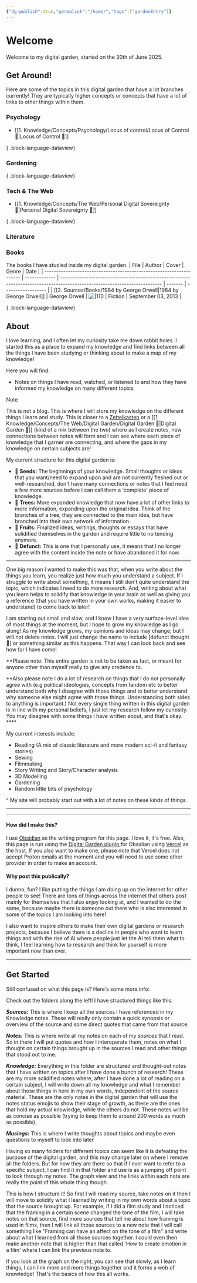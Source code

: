 ```yaml
---
{"dg-publish":true,"permalink":"/home/","tags":["gardenEntry"]}
---
```


# Welcome
Welcome to my digital garden, started on the 30th of June 2025.



## Get Around! 
Here are some of the topics in this digital garden that have a lot branches currently! They are typically higher concepts or concepts that have a lot of links to other things within them. 

### Psychology
- [[1. Knowledge/Concepts/Psychology/Locus of control/Locus of Control 🌱\|Locus of Control 🌱]]

{ .block-language-dataview}
### Gardening

{ .block-language-dataview}

### Tech & The Web
- [[1. Knowledge/Concepts/The Web/Personal Digital Sovereignty 🌱\|Personal Digital Sovereignty 🌱]]

{ .block-language-dataview}

### Literature




### Books
The books I have studied inside my digital garden.
| File                                                                 | Author        | Cover                                                                                                                     | Genre   | Date               |
| -------------------------------------------------------------------- | ------------- | ------------------------------------------------------------------------------------------------------------------------- | ------- | ------------------ |
| [[2. Sources/Books/1984 by George Orwell\|1984 by George Orwell]] | George Orwell | ![\|110](http://books.google.com/books/content?id=kotPYEqx7kMC&printsec=frontcover&img=1&zoom=1&edge=curl&source=gbs_api) | Fiction | September 03, 2013 |

{ .block-language-dataview}


## About
I love learning, and I often let my curiosity take me down rabbit holes. 
I started this as a place to expand my knowledge and find links between all the things I have been studying or thinking about to make a map of my knowledge! 

Here you will find:
- Notes on things I have read, watched, or listened to and how they have informed my knowledge on many different topics

> [!Note]
> This is not a blog. This is where I will store my knowledge on the different things I learn and study. This is closer to a [Zettelkasten](https://en.wikipedia.org/wiki/Zettelkasten) or a [[1. Knowledge/Concepts/The Web/Digital Garden/Digital Garden 🌱\|Digital Garden 🌱]] (kind of a mix between the two) where as I create notes, new connections between notes will form and I can see where each piece of knowledge that I garner are connecting, and where the gaps in my knowledge on certain subjects are!

My current structure for this digital garden is:
- 🌱 **Seeds:** The beginnings of your knowledge. Small thoughts or ideas that you want/need to expand upon and are not currently fleshed out or well-researched, don't have many connections or notes that I feel need a few more sources before I can call them a 'complete' piece of knowledge.
- 🌳 **Trees:** More expanded knowledge that now have a lot of other links to more information, expanding upon the original idea. Think of the branches of a tree, they are connected to the main idea, but have branched into their own network of information.
- 🍎 **Fruits:** Finalized ideas, writings, thoughts or essays that have solidified themselves in the garden and require little to no tending anymore.
- 🥀 **Defunct:** This is one that I personally use, it means that I no longer agree with the content inside the note or have abandoned it for now.

---------------------

One big reason I wanted to make this was that, when you write about the things you learn, you realize just how much you understand a subject. If I struggle to write about something, it means I still don't quite understand the topic, which indicates I need to do more research. And, writing about what you learn helps to solidify that knowledge in your brain as well as giving you a reference (that you have written in your own works, making it easier to understand) to come back to later!

I am starting out small and slow, and I know I have a very surface-level idea of most things at the moment, but I hope to grow my knowledge as I go along! 
As my knowledge grows, my opinions and ideas may change, but I will not delete notes. I will just change the name to include [defunct thought 🥀] or something similar as this happens. That way I can look back and see how far I have come! 

**Please note: This entire garden is not to be taken as fact, or meant for anyone other than myself really to give any credence to. 

**Also please note I do a lot of research on things that I do not personally agree with (e.g political ideologies, concepts from fandom etc to better understand both why I disagree with those things and to better understand why someone else might agree with those things. Understanding both sides to anything is important.) Not every single thing written in this digital garden is in line with my personal beliefs, I just let my research follow my curiosity. You may disagree with some things I have written about, and that's okay. ****

My current interests include:
- Reading (A mix of classic literature and more modern sci-fi and fantasy stories)
- Sewing
- Filmmaking
- Story Writing and Story/Character analysis
- 3D Modelling
- Gardening
- Random little bits of psychology

^ My site will probably start out with a lot of notes on these kinds of things. 

---



-----


#### How did I make this?
I use [Obsidian](https://obsidian.md/) as the writing program for this page. I love it, it's free. Also, this page is run using the [Digital Garden plugin ](https://dg-docs.ole.dev/getting-started/01-getting-started/)for Obsidian using [Vercel](https://vercel.com/) as the host. If you also want to make one, please note that Vercel does not accept Proton emails at the moment and you will need to use some other provider in order to make an account. 

#### Why post this publically?
I dunno, fun? I like putting the things I am doing up on the internet for other people to see! There are tons of things across the internet that others post mainly for themselves that I also enjoy looking at, and I wanted to do the same, because maybe there is someone out there who is also interested in some of the topics I am looking into here! 

I also want to inspire others to make their own digital gardens or research projects, because I believe there is a decline in people who want to learn things and with the rise of AI where people just let the AI tell them what to think, I feel learning how to research and think for yourself is more important now than ever.  

----------------------
## Get Started
Still confused on what this page is? Here's some more info:

Check out the folders along the left! 
I have structured things like this: 


***Sources:*** This is where I keep all the sources I have referenced in my Knowledge notes. These will really only contain a quick synopsis or overview of the source and some direct quotes that came from that source.

***Notes:*** This is where write all my notes on each of my *sources* that I read. So in there I will put quotes and how I interoperate them, notes on what I thought on certain things brought up in the sources I read and other things that stood out to me. 

***Knowledge:*** Everything in this folder are structured and thought-out notes that I have written on topics after I have done a bunch of research! These are my more solidified notes where, after I have done a lot of reading on a certain subject, I will write down all my knowledge and what I remember about those things in here in my own words, independent of the source material. These are the only notes in the digital garden that will use the notes status emojis to show their stage of growth, as these are the ones that hold my actual knowledge, while the others do not. 
These notes will be as concise as possible (trying to keep them to around 200 words as much as possible).

***Musings:*** This is where I write thoughts about topics and maybe even questions to myself to look into later

Having so many folders for different topics can seem like it is defeating the purpose of the digital garden, and this may change later on where I remove all the folders. But for now they are there so that if I ever want to refer to a specific subject, I can find it in that folder and use is as a jumping off point to look through my notes. The graph view and the links within each note are really the point of this whole thing though.

This is how I structure it! So first I will read my source, take notes on it then I will move to solidify what I learned by writing in my own words about a topic that the source brought up. For example, if I did a film study and I noticed that the framing in a certain scene changed the tone of the film, I will take notes on that source, find more sources that tell me about how framing is used in films, then I will link all those sources to a new note that I will call something like "Framing can have an affect on the tone of a film" and write about what I learned from all those sources together. 
I could even then make another note that is higher than that called 'How to create emotion in a film' where I can link the previous note to. 

If you look at the graph on the right, you can see that slowly, as I learn things, I can link more and more things together and it forms a web of knowledge! 
That's the basics of how this all works.

